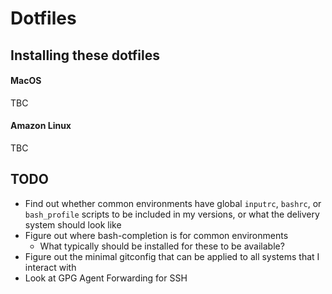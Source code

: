 # Dotfiles

## Installing these dotfiles

#### MacOS

TBC

#### Amazon Linux

TBC

## TODO

- Find out whether common environments have global `inputrc`,
  `bashrc`, or `bash_profile` scripts to be included in my
  versions, or what the delivery system should look like
- Figure out where bash-completion is for common environments
  - What typically should be installed for these to be available?
- Figure out the minimal gitconfig that can be applied to all
  systems that I interact with
- Look at GPG Agent Forwarding for SSH
